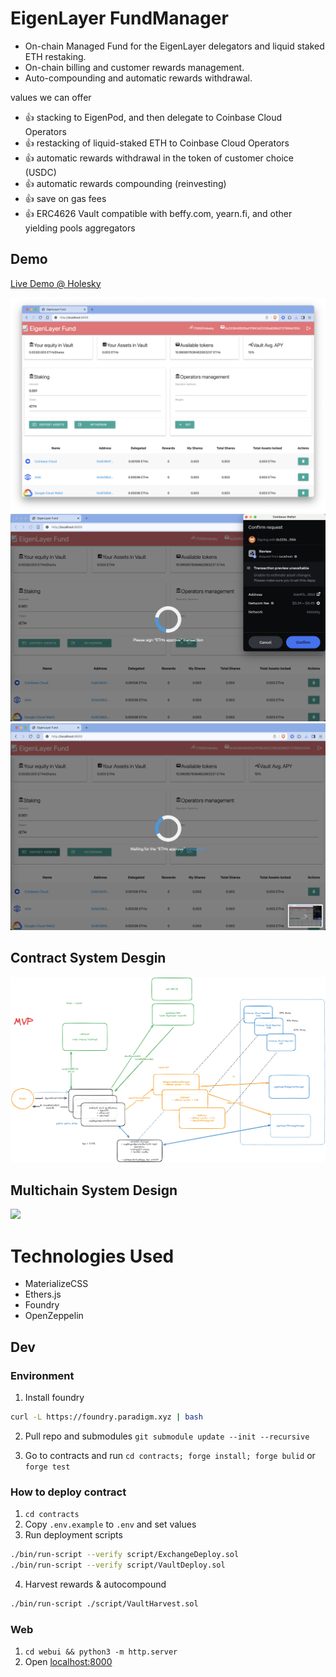# EigenLayer FundManager

- On-chain Managed Fund for the EigenLayer delegators and liquid staked ETH restaking. 
- On-chain billing and customer rewards management. 
- Auto-compounding and automatic rewards withdrawal.


values we can offer
- 👍 stacking to EigenPod, and then delegate to Coinbase Cloud Operators
- 👍 restacking of liquid-staked ETH to Coinbase Cloud Operators
- 👍 automatic rewards withdrawal in the token of customer choice (USDC)
- 👍 automatic rewards compounding (reinvesting)
- 👍 save on gas fees
- 👍 ERC4626 Vault compatible with beffy.com, yearn.fi, and other yielding pools aggregators 


## Demo 

[Live Demo @ Holesky](https://eigenlayerfund.netlify.com)

![](docs/demo0.png)
![](docs/demo1.png)
![](docs/demo2.png)

## Contract System Desgin 
![](docs/SystemDesign.png)

## Multichain System Design
![](docs/SystemDesign-CrossChain.svg)


# Technologies Used
- MaterializeCSS
- Ethers.js
- Foundry
- OpenZeppelin

## Dev

### Environment


1. Install foundry

```bash
curl -L https://foundry.paradigm.xyz | bash
```

2. Pull repo and submodules `git submodule update --init --recursive`

3. Go to contracts and run `cd contracts; forge install; forge bulid` or `forge test`


### How to deploy contract

1. `cd contracts`
2. Copy `.env.example` to `.env` and set values
3. Run deployment scripts
```bash
./bin/run-script --verify script/ExchangeDeploy.sol
./bin/run-script --verify script/VaultDeploy.sol
```
4. Harvest rewards & autocompound
```bash
./bin/run-script ./script/VaultHarvest.sol
```

### Web
1. `cd webui && python3 -m http.server`
2. Open [localhost:8000](http://localhost:8000)


